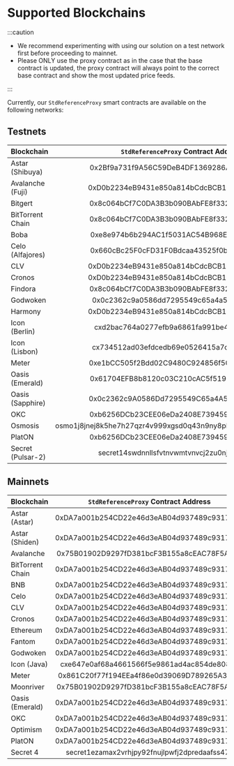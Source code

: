 # Supported Blockchains

:::caution

- We recommend experimenting with using our solution on a test network first before proceeding to mainnet.
- Please ONLY use the proxy contract as in the case that the base contract is updated, the proxy contract will always
  point to the correct base contract and show the most updated price feeds.

:::

Currently, our `StdReferenceProxy` smart contracts are available on the following networks:

## Testnets

| Blockchain        |              `StdReferenceProxy` Contract Address               |                                                          Explorer                                                           |
| ----------------- | :-------------------------------------------------------------: | :-------------------------------------------------------------------------------------------------------------------------: |
| Astar (Shibuya)   |           0x2Bf9a731f9A56C59DeB4DF1369286A3E69F5b418            |                  [link](https://blockscout.com/shibuya/address/0x2Bf9a731f9A56C59DeB4DF1369286A3E69F5b418)                  |
| Avalanche (Fuji)  |           0xD0b2234eB9431e850a814bCdcBCB18C1093F986B            |                   [link](https://testnet.snowtrace.io/address/0xD0b2234eB9431e850a814bCdcBCB18C1093F986B)                   |
| Bitgert           |           0x8c064bCf7C0DA3B3b090BAbFE8f3323534D84d68            |              [link](https://testnet-explorer.brisescan.com/address/0x8c064bCf7C0DA3B3b090BAbFE8f3323534D84d68)              |
| BitTorrent Chain  |           0x8c064bCf7C0DA3B3b090BAbFE8f3323534D84d68            |                   [link](https://testnet.bttcscan.com/address/0x8c064bCf7C0DA3B3b090BAbFE8f3323534D84d68)                   |
| Boba              |           0xe8e974b6b294AC1f5031AC54B968E8afFb7306Cb            |            [link](https://blockexplorer.rinkeby.boba.network/address/0xe8e974b6b294AC1f5031AC54B968E8afFb7306Cb)            |
| Celo (Alfajores)  |           0x660cBc25F0cFD31F0Bdcaa43525f0bACC6DB2ABc            |          [link](https://alfajores-blockscout.celo-testnet.org/address/0x660cBc25F0cFD31F0Bdcaa43525f0bACC6DB2ABc)           |
| CLV               |           0xD0b2234eB9431e850a814bCdcBCB18C1093F986B            |                [link](https://clover-testnet.subscan.io/account/0xD0b2234eB9431e850a814bCdcBCB18C1093F986B)                 |
| Cronos            |           0xD0b2234eB9431e850a814bCdcBCB18C1093F986B            |                  [link](https://testnet.cronoscan.com/address/0xD0b2234eB9431e850a814bCdcBCB18C1093F986B)                   |
| Findora           |           0x8c064bCf7C0DA3B3b090BAbFE8f3323534D84d68            |             [link](https://testnet-anvil.evm.findorascan.io/address/0x8c064bCf7C0DA3B3b090BAbFE8f3323534D84d68)             |
| Godwoken          |           0x0c2362c9a0586dd7295549c65a4a5e3afe10a88a            |                  [link](https://v1.betanet.gwscan.com/address/0x0c2362c9a0586dd7295549c65a4a5e3afe10a88a)                   |
| Harmony           |           0xD0b2234eB9431e850a814bCdcBCB18C1093F986B            |                    [link](https://explorer.pops.one/address/0xd0b2234eb9431e850a814bcdcbcb18c1093f986b)                     |
| Icon (Berlin)     |           cxd2bac764a0277efb9a6861fa991be4e5a46f16a2            |              [link](https://berlin.tracker.solidwallet.io/contract/cxd2bac764a0277efb9a6861fa991be4e5a46f16a2)              |
| Icon (Lisbon)     |           cx734512ad03efdcedb69e0526415a7ce21340e0db            |              [link](https://lisbon.tracker.solidwallet.io/contract/cx734512ad03efdcedb69e0526415a7ce21340e0db)              |
| Meter             |           0xe1bCC505f2Bdd02C9480C924856f5080834A3897            |               [link](https://scan-warringstakes.meter.io/address/0xe1bCC505f2Bdd02C9480C924856f5080834A3897)                |
| Oasis (Emerald)   |           0x61704EFB8b8120c03C210cAC5f5193BF8c80852a            |            [link](https://testnet.explorer.emerald.oasis.dev/address/0x61704EFB8b8120c03C210cAC5f5193BF8c80852a)            |
| Oasis (Sapphire)  |           0x0c2362c9A0586Dd7295549C65a4A5e3aFE10a88A            |           [link](https://testnet.explorer.sapphire.oasis.dev/address/0x0c2362c9A0586Dd7295549C65a4A5e3aFE10a88A)            |
| OKC               |           0xb6256DCb23CEE06eDa2408E73945963606fdddd7            |                [link](https://www.oklink.com/en/okc-test/address/0xb6256DCb23CEE06eDa2408E73945963606fdddd7)                |
| Osmosis           | osmo1j8jnej8k5he7h27qzr4v999xgsd0q43n9ny8phtx9aj6w82ruwgslcp77p | [link](https://testnet.mintscan.io/osmosis-testnet/account/osmo1j8jnej8k5he7h27qzr4v999xgsd0q43n9ny8phtx9aj6w82ruwgslcp77p) |
| PlatON            |           0xb6256DCb23CEE06eDa2408E73945963606fdddd7            |                [link](https://devnet2scan.platon.network/address/0xb6256DCb23CEE06eDa2408E73945963606fdddd7)                |
| Secret (Pulsar-2) |          secret14swdnnllsfvtnvwmtvnvcj2zu0njsl9cdkk5xp          |        [link](https://secretnodes.com/secret/chains/pulsar-2/accounts/secret14swdnnllsfvtnvwmtvnvcj2zu0njsl9cdkk5xp)        |

## Mainnets

| Blockchain       |     `StdReferenceProxy` Contract Address      |                                                   Explorer                                                    |
| ---------------- | :-------------------------------------------: | :-----------------------------------------------------------------------------------------------------------: |
| Astar (Astar)    |  0xDA7a001b254CD22e46d3eAB04d937489c93174C3   |            [link](https://blockscout.com/astar/address/0xDA7a001b254CD22e46d3eAB04d937489c93174C3)            |
| Astar (Shiden)   |  0xDA7a001b254CD22e46d3eAB04d937489c93174C3   |             [link](https://shiden.subscan.io/address/0xDA7a001b254CD22e46d3eAB04d937489c93174C3)              |
| Avalanche        |  0x75B01902D9297fD381bcF3B155a8cEAC78F5A35E   |                [link](https://snowtrace.io/address/0x75B01902D9297fD381bcF3B155a8cEAC78F5A35E)                |
| BitTorrent Chain |  0xDA7a001b254CD22e46d3eAB04d937489c93174C3   |                [link](https://bttcscan.com/address/0xDA7a001b254CD22e46d3eAB04d937489c93174C3)                |
| BNB              |  0xDA7a001b254CD22e46d3eAB04d937489c93174C3   |                [link](https://bscscan.com/address/0xDA7a001b254CD22e46d3eAB04d937489c93174C3)                 |
| Celo             |  0xDA7a001b254CD22e46d3eAB04d937489c93174C3   |             [link](https://explorer.celo.org/address/0xDA7a001b254CD22e46d3eAB04d937489c93174C3)              |
| CLV              |  0xDA7a001b254CD22e46d3eAB04d937489c93174C3   |                [link](https://clvscan.com/address/0xDA7a001b254CD22e46d3eAB04d937489c93174C3)                 |
| Cronos           |  0xDA7a001b254CD22e46d3eAB04d937489c93174C3   |               [link](https://cronoscan.com/address/0xDA7a001b254CD22e46d3eAB04d937489c93174C3)                |
| Ethereum         |  0xDA7a001b254CD22e46d3eAB04d937489c93174C3   |                [link](https://etherscan.io/address/0xDA7a001b254CD22e46d3eAB04d937489c93174C3)                |
| Fantom           |  0xDA7a001b254CD22e46d3eAB04d937489c93174C3   |                [link](https://ftmscan.com/address/0xDA7a001b254CD22e46d3eAB04d937489c93174C3)                 |
| Godwoken         |  0xDA7a001b254CD22e46d3eAB04d937489c93174C3   |               [link](https://v1.gwscan.com/account/0xda7a001b254cd22e46d3eab04d937489c93174c3)                |
| Icon (Java)      |  cxe647e0af68a4661566f5e9861ad4ac854de808a2   |          [link](https://tracker.icon.community/contract/cxe647e0af68a4661566f5e9861ad4ac854de808a2)           |
| Meter            |  0x861C20f77f194EEa4f86e0d39069D789265A3A82   |               [link](https://scan.meter.io/address/0x861C20f77f194EEa4f86e0d39069D789265A3A82)                |
| Moonriver        |  0x75B01902D9297fD381bcF3B155a8cEAC78F5A35E   |           [link](https://moonriver.moonscan.io/address/0x75B01902D9297fD381bcF3B155a8cEAC78F5A35E)            |
| Oasis (Emerald)  |  0xDA7a001b254CD22e46d3eAB04d937489c93174C3   |         [link](https://explorer.emerald.oasis.dev/address/0xDA7a001b254CD22e46d3eAB04d937489c93174C3)         |
| OKC              |  0xDA7a001b254CD22e46d3eAB04d937489c93174C3   |             [link](https://www.oklink.com/oec/address/0xDA7a001b254CD22e46d3eAB04d937489c93174C3)             |
| Optimism         |  0xDA7a001b254CD22e46d3eAB04d937489c93174C3   |          [link](https://optimistic.etherscan.io/address/0xDA7a001b254CD22e46d3eAB04d937489c93174C3)           |
| PlatON           |  0xDA7a001b254CD22e46d3eAB04d937489c93174C3   |            [link](https://scan.platon.network/address/0xda7a001b254cd22e46d3eab04d937489c93174c3)             |
| Secret 4         | secret1ezamax2vrhjpy92fnujlpwfj2dpredaafss47k | [link](https://secretnodes.com/secret/chains/secret-4/accounts/secret1ezamax2vrhjpy92fnujlpwfj2dpredaafss47k) |
